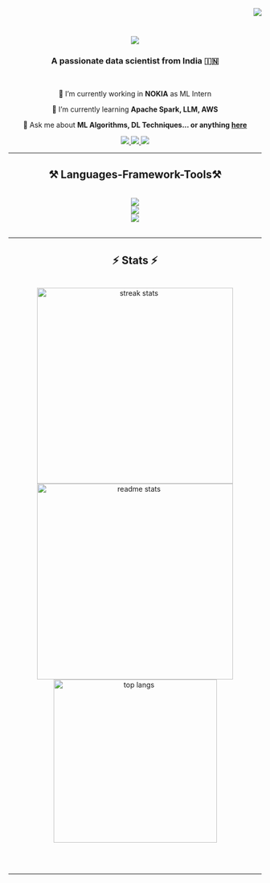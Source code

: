 [//]: <> (Visitior Badge) 
<a href="https://visitorbadge.io/status?path=GSelvakumar"><img align="right" src="https://api.visitorbadge.io/api/visitors?path=GSelvakumar&labelColor=%23697689&countColor=%23d9e3f0" /></a><br/>

[//]: <> (Name Live Typing) 
<h1 align="center">
    <img src="https://readme-typing-svg.herokuapp.com/?font=Righteous&size=35&center=true&vCenter=true&width=500&height=70&duration=4000&lines=Hi+There!+🙏;+I'm+Selvakumar+Gandeeban!;" />
</h1>

[//]: <> (About) 
<h3 align="center">A passionate data scientist from India 🇮🇳</h3><br/>

<div align="center">
 
 🔭 I’m currently working in **NOKIA** as ML Intern
 
 🌱 I’m currently learning **Apache Spark, LLM, AWS**

💬 Ask me about **ML Algorithms, DL Techniques... or anything [here](https://github.com/GSelvakumar/GSelvakumar/issues)**

 </div>

[//]: <> (Contact Information)
<div align="center"> 
  <a href="mailto:iselvakumarg@gmail.com">
    <img src="https://img.shields.io/badge/Gmail-333333?style=for-the-badge&logo=gmail&logoColor=red" />
  </a>
  <a href="https://www.linkedin.com/in/selvakumar-g-a366b0178/" target="_blank">
    <img src="https://img.shields.io/badge/LinkedIn-0077B5?style=for-the-badge&logo=linkedin&logoColor=white" target="_blank" />
  </a>
  <a href="" target="_blank">
     <img src="https://img.shields.io/badge/Portfolio-FF5722?style=for-the-badge&logo=todoist&logoColor=white" target="_blank" />
  </a>
</div>

<hr/>


[//]: <> (Language Information)
<h2 align="center">⚒️ Languages-Framework-Tools⚒️</h2>
<br/>
<div align="center">
    <img src="https://skillicons.dev/icons?i=html,css,javascript,python,nodejs,express,mysql,java,md" /><br>
    <img src="https://skillicons.dev/icons?i=flask,bootstrap,pytorch,babel,opencv,sklearn,tensorflow" /><br>
    <img src="https://skillicons.dev/icons?i=anaconda,aws,docker,figma,firebase,git,github,vscode" /><br>
</div>

<br/>
<hr/>



<h2 align="center">⚡ Stats ⚡</h2>
<br>
<div align=center>
  <img width=390 src="https://github-readme-stats.vercel.app/api?username=gselvakumar&theme=dark&show_icons=true" alt="streak stats"/>
  <img width=390 src="https://github-readme-stats.vercel.app/api?username=gselvakumar&count_private=true&show_icons=true&theme=react&rank_icon=github&border_radius=10" alt="readme stats" />
  <br/>
  <img width=325 align="center" src="https://github-readme-stats.vercel.app/api/top-langs/?username=gselvakumar&hide=HTML&langs_count=8&layout=compact&theme=react&border_radius=10&size_weight=0.5&count_weight=0.5&exclude_repo=github-readme-stats" alt="top langs" />
</div>

<br/><br/>

<hr/>

<br/>






